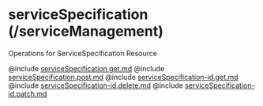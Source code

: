 <!--
    ATTENTION: This file was generated via gradle!
               Do NOT manually edit this file! Any such changes will be overwritten!
-->

# serviceSpecification (/serviceManagement)

Operations for ServiceSpecification Resource

@include [serviceSpecification.get.md](serviceSpecification.get.md)
@include [serviceSpecification.post.md](serviceSpecification.post.md)
@include [serviceSpecification-id.get.md](serviceSpecification-id.get.md)
@include [serviceSpecification-id.delete.md](serviceSpecification-id.delete.md)
@include [serviceSpecification-id.patch.md](serviceSpecification-id.patch.md)
